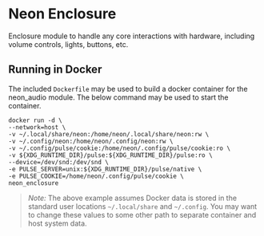 # Neon Enclosure
Enclosure module to handle any core interactions with hardware, including volume controls,
lights, buttons, etc.

## Running in Docker
The included `Dockerfile` may be used to build a docker container for the neon_audio module. The below command may be used
to start the container.

```shell
docker run -d \
--network=host \
-v ~/.local/share/neon:/home/neon/.local/share/neon:rw \
-v ~/.config/neon:/home/neon/.config/neon:rw \
-v ~/.config/pulse/cookie:/home/neon/.config/pulse/cookie:ro \
-v ${XDG_RUNTIME_DIR}/pulse:${XDG_RUNTIME_DIR}/pulse:ro \
--device=/dev/snd:/dev/snd \
-e PULSE_SERVER=unix:${XDG_RUNTIME_DIR}/pulse/native \
-e PULSE_COOKIE=/home/neon/.config/pulse/cookie \
neon_enclosure
```

>*Note:* The above example assumes Docker data is stored in the standard user locations `~/.local/share` and `~/.config`.
> You may want to change these values to some other path to separate container and host system data.
